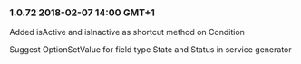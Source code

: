 
### 1.0.72 2018-02-07 14:00 GMT+1

Added isActive and isInactive as shortcut method on Condition

Suggest OptionSetValue for field type State and Status in service generator